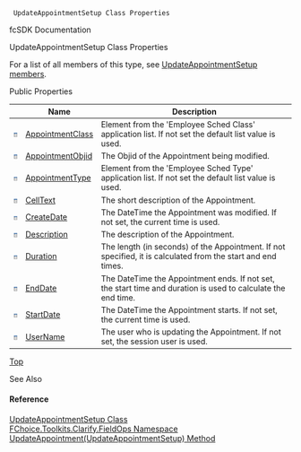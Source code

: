 ﻿     UpdateAppointmentSetup Class Properties                                                   

fcSDK Documentation

UpdateAppointmentSetup Class Properties

For a list of all members of this type, see [UpdateAppointmentSetup members](FChoice.Toolkits.Clarify~FChoice.Toolkits.Clarify.FieldOps.UpdateAppointmentSetup_members.md).

Public Properties

|   | Name | Description |
| --- | --- | --- |
| ![Public Property](dotnetimages/publicProperty.png) | [AppointmentClass](FChoice.Toolkits.Clarify~FChoice.Toolkits.Clarify.FieldOps.UpdateAppointmentSetup~AppointmentClass.md) | Element from the 'Employee Sched Class' application list. If not set the default list value is used.   |
| ![Public Property](dotnetimages/publicProperty.png) | [AppointmentObjid](FChoice.Toolkits.Clarify~FChoice.Toolkits.Clarify.FieldOps.UpdateAppointmentSetup~AppointmentObjid.md) | The Objid of the Appointment being modified.   |
| ![Public Property](dotnetimages/publicProperty.png) | [AppointmentType](FChoice.Toolkits.Clarify~FChoice.Toolkits.Clarify.FieldOps.UpdateAppointmentSetup~AppointmentType.md) | Element from the 'Employee Sched Type' application list. If not set the default list value is used.   |
| ![Public Property](dotnetimages/publicProperty.png) | [CellText](FChoice.Toolkits.Clarify~FChoice.Toolkits.Clarify.FieldOps.UpdateAppointmentSetup~CellText.md) | The short description of the Appointment.   |
| ![Public Property](dotnetimages/publicProperty.png) | [CreateDate](FChoice.Toolkits.Clarify~FChoice.Toolkits.Clarify.FieldOps.UpdateAppointmentSetup~CreateDate.md) | The DateTime the Appointment was modified. If not set, the current time is used.   |
| ![Public Property](dotnetimages/publicProperty.png) | [Description](FChoice.Toolkits.Clarify~FChoice.Toolkits.Clarify.FieldOps.UpdateAppointmentSetup~Description.md) | The description of the Appointment.   |
| ![Public Property](dotnetimages/publicProperty.png) | [Duration](FChoice.Toolkits.Clarify~FChoice.Toolkits.Clarify.FieldOps.UpdateAppointmentSetup~Duration.md) | The length (in seconds) of the Appointment. If not specified, it is calculated from the start and end times.   |
| ![Public Property](dotnetimages/publicProperty.png) | [EndDate](FChoice.Toolkits.Clarify~FChoice.Toolkits.Clarify.FieldOps.UpdateAppointmentSetup~EndDate.md) | The DateTime the Appointment ends. If not set, the start time and duration is used to calculate the end time.   |
| ![Public Property](dotnetimages/publicProperty.png) | [StartDate](FChoice.Toolkits.Clarify~FChoice.Toolkits.Clarify.FieldOps.UpdateAppointmentSetup~StartDate.md) | The DateTime the Appointment starts. If not set, the current time is used.   |
| ![Public Property](dotnetimages/publicProperty.png) | [UserName](FChoice.Toolkits.Clarify~FChoice.Toolkits.Clarify.FieldOps.UpdateAppointmentSetup~UserName.md) | The user who is updating the Appointment. If not set, the session user is used.   |

[Top](#top)

See Also

#### Reference

[UpdateAppointmentSetup Class](FChoice.Toolkits.Clarify~FChoice.Toolkits.Clarify.FieldOps.UpdateAppointmentSetup.md)  
[FChoice.Toolkits.Clarify.FieldOps Namespace](FChoice.Toolkits.Clarify~FChoice.Toolkits.Clarify.FieldOps_namespace.md)  
[UpdateAppointment(UpdateAppointmentSetup) Method](FChoice.Toolkits.Clarify~FChoice.Toolkits.Clarify.FieldOps.FieldOpsToolkit~UpdateAppointment(UpdateAppointmentSetup).md)
